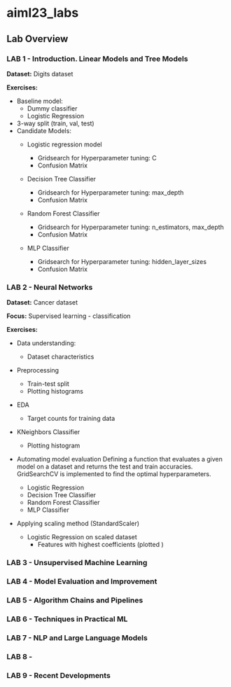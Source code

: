 # aiml23_labs

## Lab Overview

### LAB 1 - Introduction. Linear Models and Tree Models

**Dataset:** Digits dataset

**Exercises:**
- Baseline model: 
    - Dummy classifier
    - Logistic Regression
- 3-way split (train, val, test)
- Candidate Models: 
    - Logistic regression model
        - Gridsearch for Hyperparameter tuning: C
        - Confusion Matrix

    - Decision Tree Classifier
        - Gridsearch for Hyperparameter tuning: max_depth
        - Confusion Matrix

    - Random Forest Classifier
        - Gridsearch for Hyperparameter tuning: n_estimators, max_depth
        - Confusion Matrix

    - MLP Classifier
        - Gridsearch for Hyperparameter tuning: hidden_layer_sizes
        - Confusion Matrix


### LAB 2 - Neural Networks
**Dataset:** Cancer dataset

**Focus:** Supervised learning - classification

**Exercises:**
- Data understanding:
    - Dataset characteristics
- Preprocessing
    - Train-test split
    - Plotting histograms

- EDA
    - Target counts for training data
- KNeighbors Classifier
    - Plotting histogram

- Automating model evaluation
Defining a function that evaluates a given model on a dataset and returns the test and train accuracies. GridSearchCV is implemented to find the optimal hyperparameters.
    - Logistic Regression
    - Decision Tree Classifier
    - Random Forest Classifier
    - MLP Classifier

- Applying scaling method (StandardScaler)
    - Logistic Regression on scaled dataset
        - Features with highest coefficients (plotted )

### LAB 3 - Unsupervised Machine Learning 

### LAB 4 - Model Evaluation and Improvement
### LAB 5 - Algorithm Chains and Pipelines
### LAB 6 - Techniques in Practical ML
### LAB 7 - NLP and Large Language Models
### LAB 8 - 
### LAB 9 - Recent Developments
